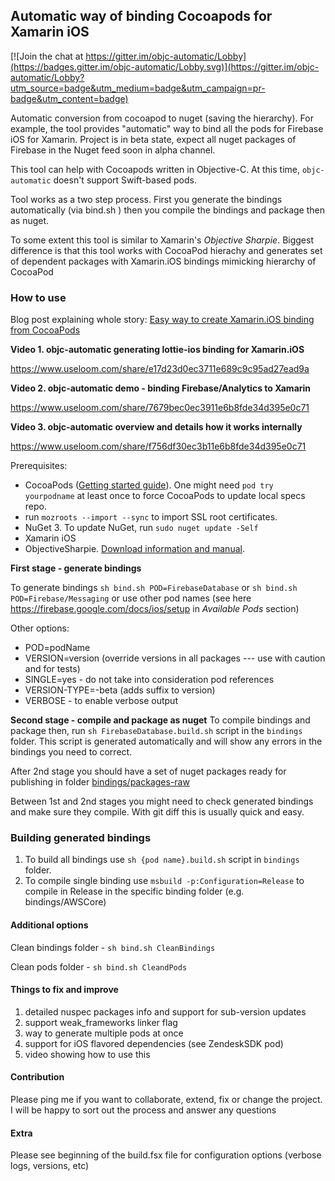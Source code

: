 ## Automatic way of binding Cocoapods for Xamarin iOS

[![Join the chat at https://gitter.im/objc-automatic/Lobby](https://badges.gitter.im/objc-automatic/Lobby.svg)](https://gitter.im/objc-automatic/Lobby?utm_source=badge&utm_medium=badge&utm_campaign=pr-badge&utm_content=badge)

Automatic conversion from cocoapod to nuget (saving the hierarchy).
For example, the tool provides "automatic" way to bind all the pods for Firebase iOS for Xamarin.
Project is in beta state, expect all nuget packages of Firebase in the Nuget feed soon in alpha channel.

This tool can help with Cocoapods written in Objective-C. At this time, `objc-automatic` doesn't support Swift-based pods.

Tool works as a two step process. First you generate the bindings automatically (via bind.sh ) then you compile the bindings and package then as nuget.

To some extent this tool is similar to Xamarin's *Objective Sharpie*. Biggest difference is that this tool works with CocoaPod hierachy and generates set of dependent packages with Xamarin.iOS bindings mimicking hierarchy of CocoaPod

### How to use
Blog post explaining whole story: [Easy way to create Xamarin.iOS binding from CocoaPods](http://sorokoletov.com/2017/02/05/objc-automatic-easy-way-to-create-xamarin-bindings-ios/)

**Video 1. objc-automatic generating lottie-ios binding for Xamarin.iOS**

https://www.useloom.com/share/e17d23d0ec3711e689c9c95ad27ead9a

**Video 2. objc-automatic demo - binding Firebase/Analytics to Xamarin**

https://www.useloom.com/share/7679bec0ec3911e6b8fde34d395e0c71

**Video 3. objc-automatic overview and details how it works internally**

https://www.useloom.com/share/f756df30ec3b11e6b8fde34d395e0c71

Prerequisites:
- CocoaPods ([Getting started guide](https://guides.cocoapods.org/using/getting-started.html)). One might need `pod try yourpodname` at least once to force CocoaPods to update local specs repo. 
- run `mozroots --import --sync` to import SSL root certificates.
- NuGet 3. To update NuGet, run `sudo nuget update -Self` 
- Xamarin iOS 
- ObjectiveSharpie. [Download information and manual](https://developer.xamarin.com/guides/cross-platform/macios/binding/objective-sharpie/).

**First stage - generate bindings**

To generate bindings `sh bind.sh POD=FirebaseDatabase` or `sh bind.sh POD=Firebase/Messaging` or use other pod names (see here https://firebase.google.com/docs/ios/setup in _Available Pods_ section)

Other options:
- POD=podName
- VERSION=version (override versions in all packages --- use with caution and for tests)
- SINGLE=yes  - do not take into consideration pod references
- VERSION-TYPE=-beta (adds suffix to version)
- VERBOSE - to enable verbose output

**Second stage - compile and package as nuget**
To compile bindings and package then, run `sh FirebaseDatabase.build.sh` script in the `bindings` folder. This script is generated automatically and will show any errors in the bindings you need to correct.

After 2nd stage you should have a set of nuget packages ready for publishing in folder [bindings/packages-raw](https://github.com/alexsorokoletov/Xamarin.Firebase.iOS/tree/dev/automatic/bindings/packages-raw)

Between 1st and 2nd stages you might need to check generated bindings and make sure they compile. With git diff this is usually quick and easy.

### Building generated bindings
1. To build all bindings use `sh {pod name}.build.sh` script in `bindings` folder. 
1. To compile single binding use `msbuild -p:Configuration=Release` to compile in Release in the specific binding folder (e.g. bindings/AWSCore)

#### Additional options
Clean bindings folder - `sh bind.sh CleanBindings`

Clean pods folder - `sh bind.sh CleandPods`

#### Things to fix and improve 
1. detailed nuspec packages info and support for sub-version updates
1. support weak_frameworks linker flag
1. way to generate multiple pods at once
1. support for iOS flavored dependencies (see ZendeskSDK pod)
1. video showing how to use this 

#### Contribution
Please ping me if you want to collaborate, extend, fix or change the project. I will be happy to sort out the process and answer any questions

#### Extra
Please see beginning of the build.fsx file for configuration options (verbose logs, versions, etc)
